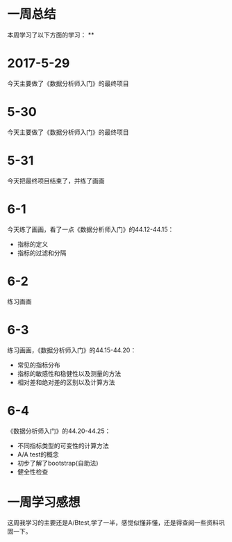 # 一周总结
本周学习了以下方面的学习：
** 
# 2017-5-29
今天主要做了《数据分析师入门》的最终项目
# 5-30
今天主要做了《数据分析师入门》的最终项目
# 5-31
今天把最终项目结束了，并练了画画
# 6-1
今天练了画画，看了一点《数据分析师入门》的44.12-44.15：
* 指标的定义
* 指标的过滤和分隔
# 6-2
练习画画
# 6-3
练习画画，《数据分析师入门》的44.15-44.20：
* 常见的指标分布
* 指标的敏感性和稳健性以及测量的方法
* 相对差和绝对差的区别以及计算方法
# 6-4
《数据分析师入门》的44.20-44.25：
* 不同指标类型的可变性的计算方法
* A/A test的概念
* 初步了解了bootstrap(自助法)
* 健全性检查
# 一周学习感想
这周我学习的主要还是A/Btest,学了一半，感觉似懂非懂，还是得查阅一些资料巩固一下。


